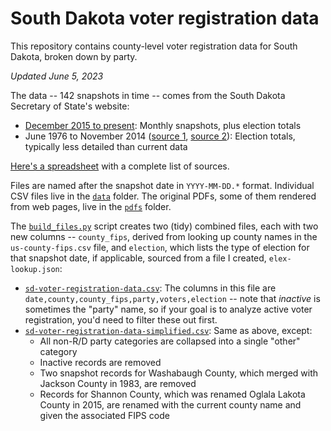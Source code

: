 # South Dakota voter registration data
This repository contains county-level voter registration data for South Dakota, broken down by party.

_Updated June 5, 2023_

The data -- 142 snapshots in time -- comes from the South Dakota Secretary of State's website:
- [December 2015 to present](https://sdsos.gov/elections-voting/upcoming-elections/voter-registration-totals/voter-registration-by-county.aspx): Monthly snapshots, plus election totals
- June 1976 to November 2014 ([source 1](https://sdsos.gov/elections-voting/election-resources/election-history/election-history-search.aspx), [source 2](https://sdsos.gov/elections-voting/election-resources/election-history/official-election-returns.aspx)): Election totals, typically less detailed than current data

[Here's a spreadsheet](https://docs.google.com/spreadsheets/d/10pmZWif5diKq39cQDo4G5NTov3Y5k_FZ-7pHfBYpAJg/edit?usp=sharing) with a complete list of sources.

Files are named after the snapshot date in `YYYY-MM-DD.*` format. Individual CSV files live in the [`data`](data) folder. The original PDFs, some of them rendered from web pages, live in the [`pdfs`](pdfs) folder.

The [`build_files.py`](build_files.py) script creates two (tidy) combined files, each with two new columns -- `county_fips`, derived from looking up county names in the `us-county-fips.csv` file, and `election`, which lists the type of election for that snapshot date, if applicable, sourced from a file I created, `elex-lookup.json`:
- [`sd-voter-registration-data.csv`](sd-voter-registration-data.csv): The columns in this file are `date,county,county_fips,party,voters,election` -- note that _inactive_ is sometimes the "party" name, so if your goal is to analyze active voter registration, you'd need to filter these out first.
- [`sd-voter-registration-data-simplified.csv`](sd-voter-registration-data-simplified.csv): Same as above, except:
    - All non-R/D party categories are collapsed into a single "other" category
    - Inactive records are removed
    - Two snapshot records for Washabaugh County, which merged with Jackson County in 1983, are removed
    - Records for Shannon County, which was renamed Oglala Lakota County in 2015, are renamed with the current county name and given the associated FIPS code
